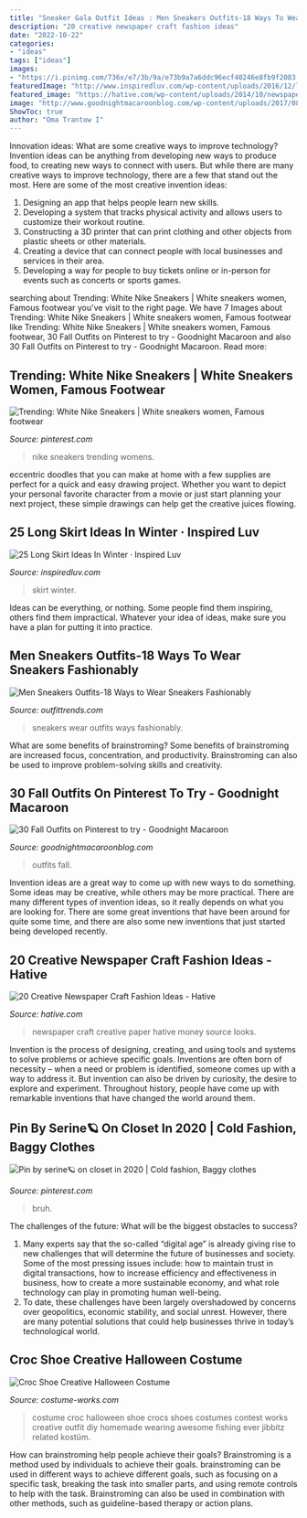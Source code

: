 ```yaml
---
title: "Sneaker Gala Outfit Ideas : Men Sneakers Outfits-18 Ways To Wear Sneakers Fashionably"
description: "20 creative newspaper craft fashion ideas"
date: "2022-10-22"
categories:
- "ideas"
tags: ["ideas"]
images:
- "https://i.pinimg.com/736x/e7/3b/9a/e73b9a7a6ddc96ecf40246e8fb9f2083.jpg"
featuredImage: "http://www.inspiredluv.com/wp-content/uploads/2016/12/long-skirt-in-winter.jpg"
featured_image: "https://hative.com/wp-content/uploads/2014/10/newspaper-craft-fashion-ideas/4-creative-newspaper-craft-fashion-ideas.jpg"
image: "http://www.goodnightmacaroonblog.com/wp-content/uploads/2017/08/7cf8f5a661210853a328ffbd8ed31af2.jpg"
ShowToc: true
author: "Oma Trantow I"
---
```



Innovation ideas: What are some creative ways to improve technology?
Invention ideas can be anything from developing new ways to produce food, to creating new ways to connect with users. But while there are many creative ways to improve technology, there are a few that stand out the most. Here are some of the most creative invention ideas:
1. Designing an app that helps people learn new skills.
2. Developing a system that tracks physical activity and allows users to customize their workout routine.
3. Constructing a 3D printer that can print clothing and other objects from plastic sheets or other materials.
4. Creating a device that can connect people with local businesses and services in their area.
5. Developing a way for people to buy tickets online or in-person for events such as concerts or sports games.

	

		
searching about Trending: White Nike Sneakers | White sneakers women, Famous footwear you've visit to the right page. We have 7 Images about Trending: White Nike Sneakers | White sneakers women, Famous footwear like Trending: White Nike Sneakers | White sneakers women, Famous footwear, 30 Fall Outfits on Pinterest to try - Goodnight Macaroon and also 30 Fall Outfits on Pinterest to try - Goodnight Macaroon. Read more:
		
    
## Trending: White Nike Sneakers | White Sneakers Women, Famous Footwear

<img loading=lazy src="https://i.pinimg.com/736x/e7/3b/9a/e73b9a7a6ddc96ecf40246e8fb9f2083.jpg" onerror="this.onerror=null;this.src='https://tse2.mm.bing.net/th?id=OIP.kI3mXx0S77oS-K0NlNu5ugHaLH&amp;pid=15.1';" alt="Trending: White Nike Sneakers | White sneakers women, Famous footwear">

_Source: pinterest.com_

>nike sneakers trending womens. 

	

eccentric doodles that you can make at home with a few supplies are perfect for a quick and easy drawing project. Whether you want to depict your personal favorite character from a movie or just start planning your next project, these simple drawings can help get the creative juices flowing.

    
## 25 Long Skirt Ideas In Winter · Inspired Luv

<img loading=lazy src="http://www.inspiredluv.com/wp-content/uploads/2016/12/long-skirt-in-winter.jpg" onerror="this.onerror=null;this.src='https://tse4.mm.bing.net/th?id=OIP.GnS4r4lZOnvav7tKzybxaQHaLI&amp;pid=15.1';" alt="25 Long Skirt Ideas In Winter · Inspired Luv">

_Source: inspiredluv.com_

>skirt winter. 

	

Ideas can be everything, or nothing. Some people find them inspiring, others find them impractical. Whatever your idea of ideas, make sure you have a plan for putting it into practice.

    
## Men Sneakers Outfits-18 Ways To Wear Sneakers Fashionably

<img loading=lazy src="https://www.outfittrends.com/wp-content/uploads/2015/08/160b241db5f1b9cfbb276401743e8561.jpg" onerror="this.onerror=null;this.src='https://tse1.mm.bing.net/th?id=OIP.g2POncd91jL5NA0xp8WM7QHaLG&amp;pid=15.1';" alt="Men Sneakers Outfits-18 Ways to Wear Sneakers Fashionably">

_Source: outfittrends.com_

>sneakers wear outfits ways fashionably. 

	

What are some benefits of brainstroming?
Some benefits of brainstroming are increased focus, concentration, and productivity. Brainstroming can also be used to improve problem-solving skills and creativity.

    
## 30 Fall Outfits On Pinterest To Try - Goodnight Macaroon

<img loading=lazy src="http://www.goodnightmacaroonblog.com/wp-content/uploads/2017/08/7cf8f5a661210853a328ffbd8ed31af2.jpg" onerror="this.onerror=null;this.src='https://tse3.mm.bing.net/th?id=OIP.FCjp_J5v46-0fQtQj5mjsQHaQK&amp;pid=15.1';" alt="30 Fall Outfits on Pinterest to try - Goodnight Macaroon">

_Source: goodnightmacaroonblog.com_

>outfits fall. 

	

Invention ideas are a great way to come up with new ways to do something. Some ideas may be creative, while others may be more practical. There are many different types of invention ideas, so it really depends on what you are looking for. There are some great inventions that have been around for quite some time, and there are also some new inventions that just started being developed recently.

    
## 20 Creative Newspaper Craft Fashion Ideas - Hative

<img loading=lazy src="https://hative.com/wp-content/uploads/2014/10/newspaper-craft-fashion-ideas/4-creative-newspaper-craft-fashion-ideas.jpg" onerror="this.onerror=null;this.src='https://tse2.mm.bing.net/th?id=OIP.mhmmf1RfK0ypXs88X56_NQHaKI&amp;pid=15.1';" alt="20 Creative Newspaper Craft Fashion Ideas - Hative">

_Source: hative.com_

>newspaper craft creative paper hative money source looks. 

	

Invention is the process of designing, creating, and using tools and systems to solve problems or achieve specific goals. Inventions are often born of necessity – when a need or problem is identified, someone comes up with a way to address it. But invention can also be driven by curiosity, the desire to explore and experiment. Throughout history, people have come up with remarkable inventions that have changed the world around them.

    
## Pin By Serine🪐 On Closet In 2020 | Cold Fashion, Baggy Clothes

<img loading=lazy src="https://i.pinimg.com/736x/dc/31/80/dc31808e39cd6940a301163f2548d1f5.jpg" onerror="this.onerror=null;this.src='https://tse1.mm.bing.net/th?id=OIP.p3QgFYVEQOgygH4zOVfxYgHaIT&amp;pid=15.1';" alt="Pin by serine🪐 on closet in 2020 | Cold fashion, Baggy clothes">

_Source: pinterest.com_

>bruh. 

	

The challenges of the future: What will be the biggest obstacles to success?
1. Many experts say that the so-called “digital age” is already giving rise to new challenges that will determine the future of businesses and society. Some of the most pressing issues include: how to maintain trust in digital transactions, how to increase efficiency and effectiveness in business, how to create a more sustainable economy, and what role technology can play in promoting human well-being.
2. To date, these challenges have been largely overshadowed by concerns over geopolitics, economic stability, and social unrest. However, there are many potential solutions that could help businesses thrive in today’s technological world.

    
## Croc Shoe Creative Halloween Costume

<img loading=lazy src="http://photos.costume-works.com/full/croc_shoe.jpg" onerror="this.onerror=null;this.src='https://tse3.mm.bing.net/th?id=OIP.RHpTMKwdMic41pAthfF4UQHaKZ&amp;pid=15.1';" alt="Croc Shoe Creative Halloween Costume">

_Source: costume-works.com_

>costume croc halloween shoe crocs shoes costumes contest works creative outfit diy homemade wearing awesome fishing ever jibbitz related kostüm. 

	

How can brainstroming help people achieve their goals?
Brainstroming is a method used by individuals to achieve their goals. brainstroming can be used in different ways to achieve different goals, such as focusing on a specific task, breaking the task into smaller parts, and using remote controls to help with the task. Brainstroming can also be used in combination with other methods, such as guideline-based therapy or action plans.

